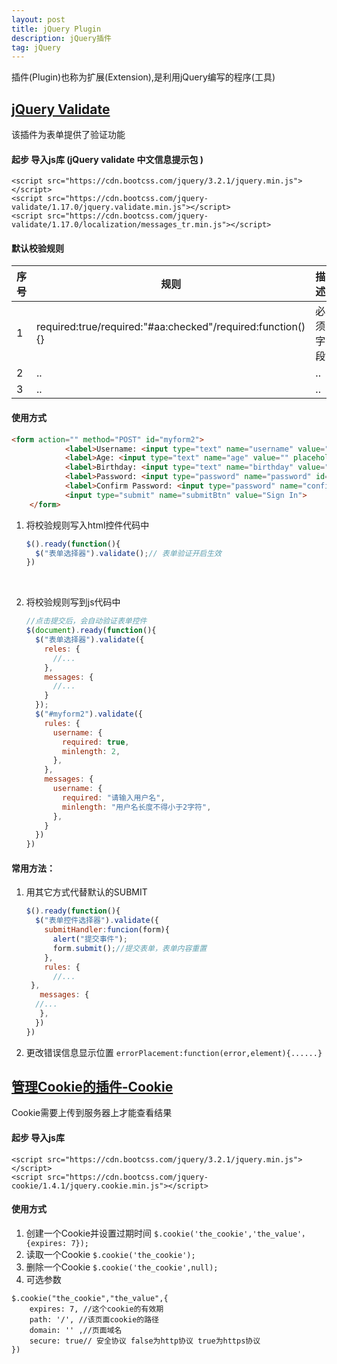 ```yaml
---
layout: post
title: jQuery Plugin
description: jQuery插件
tag: jQuery
---
```


插件(Plugin)也称为扩展(Extension),是利用jQuery编写的程序(工具)

## [jQuery Validate](http://www.runoob.com/jquery/jquery-plugin-validate.html)

该插件为表单提供了验证功能

#### 起步 导入js库 (jQuery validate 中文信息提示包 ) 

```
<script src="https://cdn.bootcss.com/jquery/3.2.1/jquery.min.js"></script>
<script src="https://cdn.bootcss.com/jquery-validate/1.17.0/jquery.validate.min.js"></script>
<script src="https://cdn.bootcss.com/jquery-validate/1.17.0/localization/messages_tr.min.js"></script>
```

#### 默认校验规则

| 序号   | 规则                                       | 描述   |
| ---- | ---------------------------------------- | ---- |
| 1    | required:true/required:"#aa:checked"/required:function(){} | 必须字段 |
| 2    | ..                                       | ..   |
| 3    | ..                                       | ..   |

#### 使用方式

```html
<form action="" method="POST" id="myform2">
			<label>Username: <input type="text" name="username" value="" placeholder="enter your username"></label><br/>
			<label>Age: <input type="text" name="age" value="" placeholder="enter your age"></label><br/>
			<label>Birthday: <input type="text" name="birthday" value="" placeholder="enter your birthday"></label><br/>
			<label>Password: <input type="password" name="password" id="password2" value="" placeholder="enter your password"></label><br/>
			<label>Confirm Password: <input type="password" name="confirmPassword" value="" placeholder="confirm your password"></label><br/>
			<input type="submit" name="submitBtn" value="Sign In">
	</form>
```

1. 将校验规则写入html控件代码中

   ```javascript
   $().ready(function(){
     $("表单选择器").validate();// 表单验证开启生效
   })
   ```

   ​

2. 将校验规则写到js代码中

   ```javascript
   //点击提交后，会自动验证表单控件
   $(document).ready(function(){
     $("表单选择器").validate({
       reles: {
         //...
       },
       messages: {
         //...
       }
     });
     $("#myform2").validate({
       rules: {
         username: {
           required: true,
           minlength: 2,
         },
       },
       messages: {
         username: {
           required: "请输入用户名",
           minlength: "用户名长度不得小于2字符",
         },
       }
     })
   })
   ```

#### 常用方法：

1. 用其它方式代替默认的SUBMIT

   ```javascript
   $().ready(function(){
     $("表单控件选择器").validate({
       submitHandler:funcion(form){
         alert("提交事件");
         form.submit();//提交表单，表单内容重置
       },
       rules: {
         //...
   	},
      messages: {
   	 //...
      },
     })
   })
   ```

2. 更改错误信息显示位置 `errorPlacement:function(error,element){......}`


## [管理Cookie的插件-Cookie](http://www.jq22.com/jquery-info254)

Cookie需要上传到服务器上才能查看结果

#### 起步 导入js库

```
<script src="https://cdn.bootcss.com/jquery/3.2.1/jquery.min.js"></script>
<script src="https://cdn.bootcss.com/jquery-cookie/1.4.1/jquery.cookie.min.js"></script>
```

#### 使用方式

1. 创建一个Cookie并设置过期时间 `$.cookie('the_cookie','the_value'，{expires: 7});`
2. 读取一个Cookie `$.cookie('the_cookie');`
3. 删除一个Cookie `$.cookie('the_cookie',null);`
4. 可选参数

```
$.cookie("the_cookie","the_value",{
	expires: 7, //这个cookie的有效期
	path: '/', //该页面cookie的路径
	domain: '' ,//页面域名
	secure: true// 安全协议 false为http协议 true为https协议
})
```


